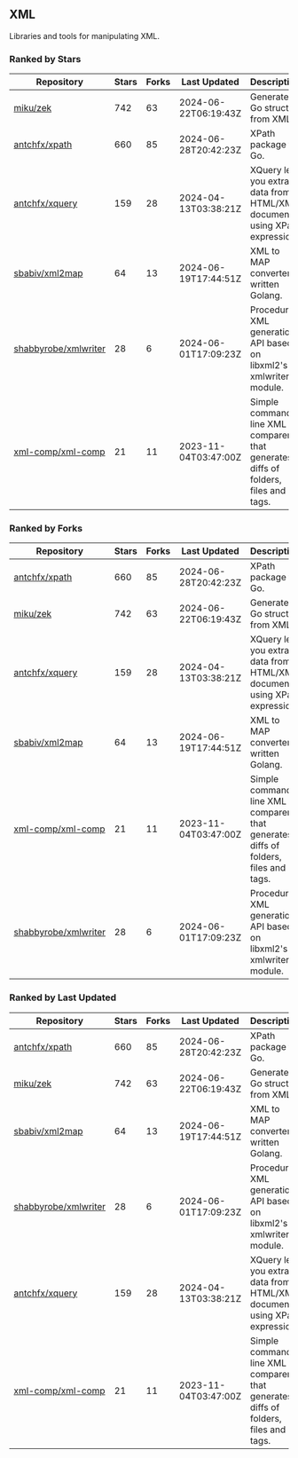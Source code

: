 ## XML

Libraries and tools for manipulating XML.

### Ranked by Stars

| Repository | Stars | Forks | Last Updated | Description | 
|------------|-------|-------|--------------|-------------|
| [miku/zek](https://github.com/miku/zek) | 742 | 63 | 2024-06-22T06:19:43Z |  Generate a Go struct from XML. |
| [antchfx/xpath](https://github.com/antchfx/xpath) | 660 | 85 | 2024-06-28T20:42:23Z |  XPath package for Go. |
| [antchfx/xquery](https://github.com/antchfx/xquery) | 159 | 28 | 2024-04-13T03:38:21Z |  XQuery lets you extract data from HTML/XML documents using XPath expression. |
| [sbabiv/xml2map](https://github.com/sbabiv/xml2map) | 64 | 13 | 2024-06-19T17:44:51Z |  XML to MAP converter written Golang. |
| [shabbyrobe/xmlwriter](https://github.com/shabbyrobe/xmlwriter) | 28 | 6 | 2024-06-01T17:09:23Z |  Procedural XML generation API based on libxml2's xmlwriter module. |
| [xml-comp/xml-comp](https://github.com/xml-comp/xml-comp) | 21 | 11 | 2023-11-04T03:47:00Z |  Simple command line XML comparer that generates diffs of folders, files and tags. |

### Ranked by Forks

| Repository | Stars | Forks | Last Updated | Description | 
|------------|-------|-------|--------------|-------------|
| [antchfx/xpath](https://github.com/antchfx/xpath) | 660 | 85 | 2024-06-28T20:42:23Z |  XPath package for Go. |
| [miku/zek](https://github.com/miku/zek) | 742 | 63 | 2024-06-22T06:19:43Z |  Generate a Go struct from XML. |
| [antchfx/xquery](https://github.com/antchfx/xquery) | 159 | 28 | 2024-04-13T03:38:21Z |  XQuery lets you extract data from HTML/XML documents using XPath expression. |
| [sbabiv/xml2map](https://github.com/sbabiv/xml2map) | 64 | 13 | 2024-06-19T17:44:51Z |  XML to MAP converter written Golang. |
| [xml-comp/xml-comp](https://github.com/xml-comp/xml-comp) | 21 | 11 | 2023-11-04T03:47:00Z |  Simple command line XML comparer that generates diffs of folders, files and tags. |
| [shabbyrobe/xmlwriter](https://github.com/shabbyrobe/xmlwriter) | 28 | 6 | 2024-06-01T17:09:23Z |  Procedural XML generation API based on libxml2's xmlwriter module. |

### Ranked by Last Updated

| Repository | Stars | Forks | Last Updated | Description | 
|------------|-------|-------|--------------|-------------|
| [antchfx/xpath](https://github.com/antchfx/xpath) | 660 | 85 | 2024-06-28T20:42:23Z |  XPath package for Go. |
| [miku/zek](https://github.com/miku/zek) | 742 | 63 | 2024-06-22T06:19:43Z |  Generate a Go struct from XML. |
| [sbabiv/xml2map](https://github.com/sbabiv/xml2map) | 64 | 13 | 2024-06-19T17:44:51Z |  XML to MAP converter written Golang. |
| [shabbyrobe/xmlwriter](https://github.com/shabbyrobe/xmlwriter) | 28 | 6 | 2024-06-01T17:09:23Z |  Procedural XML generation API based on libxml2's xmlwriter module. |
| [antchfx/xquery](https://github.com/antchfx/xquery) | 159 | 28 | 2024-04-13T03:38:21Z |  XQuery lets you extract data from HTML/XML documents using XPath expression. |
| [xml-comp/xml-comp](https://github.com/xml-comp/xml-comp) | 21 | 11 | 2023-11-04T03:47:00Z |  Simple command line XML comparer that generates diffs of folders, files and tags. |

